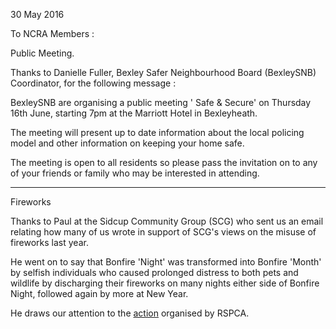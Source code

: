 30 May 2016

To NCRA Members :

Public Meeting.

Thanks to Danielle Fuller, Bexley Safer Neighbourhood Board (BexleySNB) Coordinator, for the following message :

BexleySNB are organising a public meeting ' Safe & Secure' on Thursday 16th June, starting 7pm at the Marriott Hotel in Bexleyheath.

The meeting will present up to date information about the local policing model and other information on keeping your home safe.

The meeting is open to all residents so please pass the invitation on to any of your friends or family who may be interested in attending.

---

Fireworks

Thanks to Paul at the Sidcup Community Group (SCG) who sent us an email relating how many of us wrote in support of SCG's views on the misuse of fireworks last year.

He went on to say that Bonfire 'Night' was transformed into Bonfire 'Month' by selfish individuals who caused prolonged distress to both pets and wildlife by discharging their fireworks on many nights either side of Bonfire Night, followed again by more at New Year.

He draws our attention to the [action](http://www.rspca.org.uk/utilities/aboutus/news/details/-/articleName/2016_05_16_Fireworks_Fright#) organised by RSPCA.

